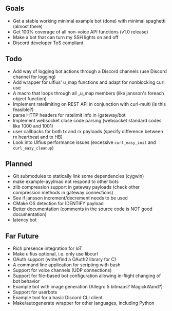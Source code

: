 ## Goals
* Get a stable working minimal example bot (done) with minimal spaghetti (almost there)
* Get 100% coverage of all non-voice API functions (v1.0 release)
* Make a bot that can turn my SSH lights on and off
* Discord developer ToS compliant

## Todo
* Add way of logging bot actions through a Discord channels (use Discord channel for logging)
* Add wrapper for ulfius' u_map functions and adapt for nonblocking curl use
* A macro that loops through all _u_map members (like jansson's foreach object function)
* Implement ratelimiting on REST API in conjunction with curl-multi (is this feasible?)
* parse HTTP headers for ratelimit info in /gateway/bot
* Implement websocket close code parsing (websocket standard codes like 1000 and 1001)
* user callbacks for both tx and rx payloads (specify difference between rx heartbeat and tx HB)
* Look into Ulfius performance issues (excessive ``curl_easy_init`` and ``curl_easy_cleanup``)

## Planned
* Git submodules to statically link some dependencies (cygwin)
* make example-ayylmao not respond to other bots
* zlib compression support in gateway payloads (check other compression methods in gateway connections)
* See if jansson increment/decrement needs to be used
* CMake OS detection for IDENTIFY payload
* Better documentation (comments in the source code is NOT good documentation)
* latency bot


## Far Future
* Rich presence integration for IoT
* Make ulfius optional, i.e. only use libcurl
* OAuth support (write/find a OAuth2 library for C)
* A command line application for scripting with bash
* Support for voice channels (UDP connections)
* Support for file-based bot configuration allowing in-flight changing of bot behavior
* Example bot with image generation (Allegro 5 bitmaps? MagickWand?)
* Support for userbots
* Example tool for a basic Discord CLI client.
* Make/autogenerate wrapper for other languages, including Python